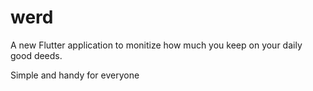# werd

A new Flutter application to monitize how much you keep on your daily good deeds.


Simple and handy for everyone 


